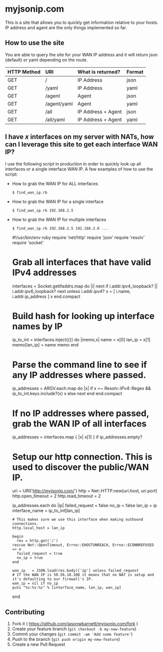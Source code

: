 # myjsonip.com

This is a site that allows you to quickly get information relative to your hosts. IP address and agent are the only things
implemented so far.


## How to use the site

You are able to query the site for your WAN IP address and it will return json (default) or yaml depending on the route.

| HTTP Method | URI         | What is returned?  | Format |
|:------------|:------------|:-------------------|:-------|
| GET         | /           | IP Address         | json   |
| GET         | /yaml       | IP Address         | yaml   |
| GET         | /agent      | Agent              | json   |
| GET         | /agent/yaml | Agent              | yaml   |
| GET         | /all        | IP Address + Agent | json   |
| GET         | /all/yaml   | IP Address + Agent | yaml   |


## I have _x_ interfaces on my server with NATs, how can I leverage this site to get each interface WAN IP?

I use the following script in production in order to quickly look up all interfaces or a single interface WAN
IP. A few examples of how to use the script:

- How to grab the WAN IP for ALL interfaces

      $ find_wan_ip.rb

- How to grab the WAN IP for a single interface

      $ find_wan_ip.rb 192.168.2.5

- How to grab the WAN IP for multiple interfaces

      $ find_wan_ip.rb 192.168.2.5 192.168.2.6 ...

    #!/usr/bin/env ruby
    require 'net/http'
    require 'json'
    require 'resolv'
    require 'socket'
    
    # Grab all interfaces that have valid IPv4 addresses
    interfaces = Socket.getifaddrs.map do |i|
      next if i.addr.ipv4_loopback? || i.addr.ipv6_loopback?
      next unless i.addr.ipv4?
      x = [ i.name, i.addr.ip_address ]
      x
    end.compact
    
    # Build hash for looking up interface names by IP
    ip_to_int = interfaces.inject({}) do |memo,x|
      name   = x[0]
      lan_ip = x[1]
      memo[lan_ip] = name
      memo
    end
    
    # Parse the command line to see if any IP addresses where passed.
    ip_addresses = ARGV.each.map do |x|
      if x =~ Resolv::IPv4::Regex && ip_to_int.keys.include?(x)
        x
      else
        next
      end
    end.compact
    
    # If no IP addresses where passed, grab the WAN IP of all interfaces
    ip_addresses = interfaces.map { |x| x[1] } if ip_addresses.empty?
    
    # Setup our http connection. This is used to discover the public/WAN IP.
    uri  = URI('http://myjsonip.com/')
    http = Net::HTTP.new(uri.host, uri.port)
    http.open_timeout = 2
    http.read_timeout = 2
    
    ip_addresses.each do |ip|
      failed_request = false
      no_ip = false
      lan_ip = ip
      interface_name = ip_to_int[lan_ip]
    
      # This makes sure we use this interface when making outbound connections.
      http.local_host = lan_ip
    
      begin
        res = http.get('/')
      rescue Net::OpenTimeout, Errno::EHOSTUNREACH, Errno::ECONNREFUSED => e
        failed_request = true
        no_ip = true
      end
    
      wan_ip   = JSON.load(res.body)['ip'] unless failed_request
      # If the WAN IP is 50.56.18.108 it means that no NAT is setup and it's defaulting to our firewall's IP.
      wan_ip = nil if no_ip
      puts "%s:%s:%s" % [interface_name, lan_ip, wan_ip]
    end

## Contributing

1. Fork it ( https://github.com/jasonwbarnett/myjsonip.com/fork )
2. Create your feature branch (`git checkout -b my-new-feature`)
3. Commit your changes (`git commit -am 'Add some feature'`)
4. Push to the branch (`git push origin my-new-feature`)
5. Create a new Pull Request
